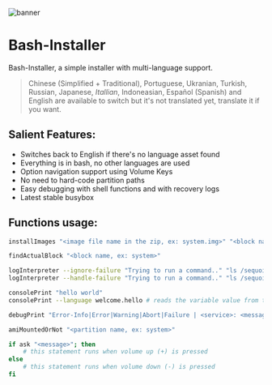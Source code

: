 ![banner](https://raw.githubusercontent.com/ayumi-aiko/banners/refs/heads/main/bash-installer.png)

# Bash-Installer
Bash-Installer, a simple installer with multi-language support.

> Chinese (Simplified + Traditional), Portuguese, Ukranian, Turkish, Russian, Japanese, *Itallian*, Indoneasian, Español (Spanish) and English are available to switch but it's not translated yet, translate it if you want.

## Salient Features:
- Switches back to English if there's no language asset found
- Everything is in bash, no other languages are used
- Option navigation support using Volume Keys
- No need to hard-code partition paths
- Easy debugging with shell functions and with recovery logs
- Latest stable busybox

## Functions usage:
```bash
installImages "<image file name in the zip, ex: system.img>" "<block name, ex: system>"
```
```bash
findActualBlock "<block name, ex: system>"
```
```bash
logInterpreter --ignore-failure "Trying to run a command.." "ls /sequoia"
logInterpreter --handle-failure "Trying to run a command.." "ls /sequoia" "Fallback was triggered!" "ls /montana"
```
```bash
consolePrint "hello world"
consolePrint --language welcome.hello # reads the variable value from the language file
```
```bash
debugPrint "Error-Info|Error|Warning|Abort|Failure | <service>: <message>"
```
```bash
amiMountedOrNot "<partition name, ex: system>"
```
```bash
if ask "<message>"; then
    # this statement runs when volume up (+) is pressed
else
    # this statement runs when volume down (-) is pressed
fi
```